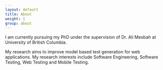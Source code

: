 ```yaml
---
layout: default
title: About
weight: 1
group: about
---
```

I am currently pursuing my PhD under the supervision of Dr. Ali Mesbah at University of British Columbia.

 My research aims to improve model based test generation for web applications. My research interests include Software Engineering, Software Testing, Web Testing and Mobile Testing. 
